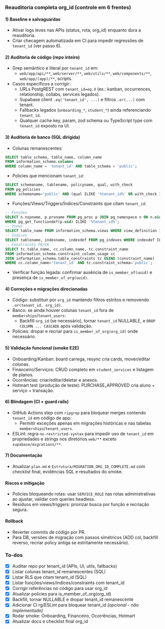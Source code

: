 <!-- 44949cf4-52a0-4c12-b57b-786583acb70a 4bba1c0f-7ccd-4f46-846a-52e65ce1b8a8 -->
### Reauditoria completa org_id (controle em 6 frentes)

#### 1) Baseline e salvaguardas

- Ativar logs leves nas APIs (status, rota, org_id) enquanto dura a reauditoria.
- Criar checagem automatizada em CI para impedir regressões de `tenant_id` (ver passo 6).

#### 2) Auditoria de código (repo inteiro)

- Grep semântico e literal por `tenant_id` em:
  - `web/app/api/**`, `web/server/**`, `web/utils/**`, `web/components/**`, `web/app/(app)/**`, scripts.
- Casos específicos a corrigir:
  - URLs PostgREST com `tenant_id=eq.X` (ex.: kanban, occurrences, relationship, collabs, services legados).
  - Supabase client `.eq('tenant_id', ...)` e filtros `.or(...)` com tenant.
  - Fallbacks legados (`onboarding_*`, `student_*`) ainda referenciando `tenant_id`.
  - Qualquer cache key, param, zod schema ou TypeScript type com `tenant_id` exposto na UI.

#### 3) Auditoria de banco (SQL dirigida)

- Colunas remanescentes:
```sql
SELECT table_schema, table_name, column_name
FROM information_schema.columns
WHERE column_name = 'tenant_id' AND table_schema = 'public';
```

- Policies que mencionam `tenant_id`:
```sql
SELECT schemaname, tablename, policyname, qual, with_check
FROM pg_policies
WHERE schemaname='public' AND (qual ILIKE '%tenant_id%' OR with_check ILIKE '%tenant_id%');
```

- Funções/Views/Triggers/Índices/Constraints que citam `tenant_id`:
```sql
-- Funções
SELECT n.nspname, p.proname FROM pg_proc p JOIN pg_namespace n ON n.oid=p.pronamespace
WHERE pg_get_functiondef(p.oid) ILIKE '%tenant_id%';
-- Views
SELECT table_name FROM information_schema.views WHERE view_definition ILIKE '%tenant_id%';
-- Índices
SELECT tablename, indexname, indexdef FROM pg_indexes WHERE indexdef ILIKE '%tenant_id%';
-- Constraints FK/CK
SELECT tc.table_name, cc.column_name, tc.constraint_name
FROM information_schema.constraint_column_usage cc
JOIN information_schema.table_constraints tc USING (constraint_name)
WHERE cc.column_name='tenant_id' AND tc.constraint_schema='public';
```

- Verificar função legada: confirmar ausência de `is_member_of(uuid)` e presença de `is_member_of_org(uuid)`.

#### 4) Correções e migrações direcionadas

- Código: substituir por `org_id` mantendo filtros estritos e removendo `.or(tenant_id, org_id)`.
- Banco: se ainda houver colunas `tenant_id` fora de `memberships`/`tenant_users`:
  - Backfill `org_id` (se necessário), tornar `tenant_id` NULLABLE, e `DROP COLUMN ... CASCADE` após validação.
- Policies: dropar e recriar para `is_member_of_org(org_id)` onde necessário.

#### 5) Validação funcional (smoke E2E)

- Onboarding/Kanban: board carrega, resync cria cards, mover/editar colunas.
- Financeiro/Serviços: CRUD completo em `student_services` e listagem de planos.
- Ocorrências: criar/editar/deletar e anexos.
- Hotmart test (produção de teste): PURCHASE_APPROVED cria aluno + serviço + transação.

#### 6) Blindagem (CI + guard rails)

- GitHub Actions step com `ripgrep` para bloquear merges contendo `tenant_id` em código de app:
  - Permitir exceções apenas em migrações históricas e nas tabelas `memberships`/`tenant_users`.
- ESLint: regra `no-restricted-syntax` para impedir uso de `tenant_id` em propriedades e strings nos diretórios `web/**` exceto `supabase/migrations/**`.

#### 7) Documentação

- Atualizar `plan.md` e `Estrutura/MIGRATION_ORG_ID_COMPLETE.md` com checklist final, evidências SQL e resultados do smoke.

#### Riscos e mitigação

- Policies bloqueando rotas: usar `SERVICE_ROLE` nas rotas administrativas ao ajustar, validar com queries headless.
- Resíduos em views/triggers: priorizar busca por função e recriação segura.

#### Rollback

- Reverter commits de código por PR.
- Para DB, versões de migração com passos simétricos (ADD col, backfill reverso, recriar policy antiga se estritamente necessário).

### To-dos

- [x] Auditar repo por tenant_id (APIs, UI, utils, fallbacks)
- [x] Listar colunas tenant_id remanescentes (SQL)
- [x] Listar RLS que citam tenant_id (SQL)
- [x] Listar funções/views/índices/constraints com tenant_id
- [x] Corrigir referências no código para usar org_id
- [x] Atualizar policies para is_member_of_org(org_id)
- [x] Backfill, tornar NULLABLE e dropar tenant_id remanescente
- [x] Adicionar CI rg/ESLint para bloquear tenant_id *(opcional - não implementado)*
- [x] Rodar smoke: Onboarding, Financeiro, Ocorrências, Hotmart
- [x] Atualizar docs e checklist final org_id
